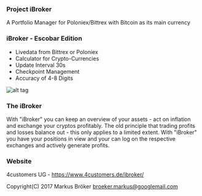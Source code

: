### Project iBroker ###

A Portfolio Manager for Poloniex/Bittrex with Bitcoin as its main currency

### iBroker - Escobar Edition ###

* Livedata from Bittrex or Poloniex
* Calculator for Crypto-Currencies
* Update Interval 30s
* Checkpoint Management
* Accuracy of 4-8 Digits

![alt tag](https://www.4customers.de/images/iBroker-promo.png)

### The iBroker ###

With "iBroker" you can keep an overview of your assets - act on inflation and exchange your cryptos profitably.
The old principle that trading profits and losses balance out - this only applies to a limited extent.
With "iBroker" you have your positions in view and your can log on the respective exchanges and actively generate profits.

### Website ###

4customers UG - https://www.4customers.de/ibroker/

Copyright(C) 2017 Markus Bröker <broeker.markus@googlemail.com>
